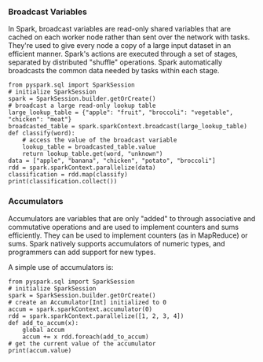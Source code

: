 ### Broadcast Variables
In Spark, broadcast variables are read-only shared variables that are cached on each worker node rather than sent over the network with tasks. They're used to give every node a copy of a large input dataset in an efficient manner. Spark's actions are executed through a set of stages, separated by distributed "shuffle" operations. Spark automatically broadcasts the common data needed by tasks within each stage.

    from pyspark.sql import SparkSession
    # initialize SparkSession 
    spark = SparkSession.builder.getOrCreate()
    # broadcast a large read-only lookup table
    large_lookup_table = {"apple": "fruit", "broccoli": "vegetable", "chicken": "meat"}
    broadcasted_table = spark.sparkContext.broadcast(large_lookup_table)
    def classify(word):
        # access the value of the broadcast variable  
        lookup_table = broadcasted_table.value     
        return lookup_table.get(word, "unknown")
    data = ["apple", "banana", "chicken", "potato", "broccoli"] 
    rdd = spark.sparkContext.parallelize(data)
    classification = rdd.map(classify) 
    print(classification.collect())


### Accumulators
Accumulators are variables that are only "added" to through associative and commutative operations and are used to implement counters and sums efficiently. They can be used to implement counters (as in MapReduce) or sums. Spark natively supports accumulators of numeric types, and programmers can add support for new types.

A simple use of accumulators is:
    
    from pyspark.sql import SparkSession
    # initialize SparkSession 
    spark = SparkSession.builder.getOrCreate()
    # create an Accumulator[Int] initialized to 0
    accum = spark.sparkContext.accumulator(0)
    rdd = spark.sparkContext.parallelize([1, 2, 3, 4]) 
    def add_to_accum(x):
        global accum
        accum += x rdd.foreach(add_to_accum)
    # get the current value of the accumulator 
    print(accum.value)
        

